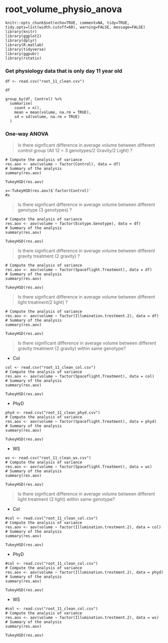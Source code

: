 # root\_volume\_physio\_anova

```{r
knitr::opts_chunk$set(echo=TRUE, comment=NA, tidy=TRUE, tidy.opts=list(width.cutoff=60), warning=FALSE, message=FALSE)
library(knitr)
library(ggplot2)
library(dplyr)
library(R.matlab)
library(tidyverse)
library(ggpubr)
library(rstatix)
```

### Get physiology data that is only day 11 year old

```{r}
df <- read.csv("root_11_clean.csv")
```

```{r}
df
```

```{r}
group_by(df, Control) %>%
  summarise(
    count = n(),
    mean = mean(volume, na.rm = TRUE),
    sd = sd(volume, na.rm = TRUE)
  )
```

### One-way ANOVA

> Is there signficant difference in average volume between different control group (All 12 = 3 genotypes/2 Gravity/2 Light) ?

```{r}
# Compute the analysis of variance
res.aov <- aov(volume ~ factor(Control), data = df)
# Summary of the analysis
summary(res.aov)
```

```{r}
TukeyHSD(res.aov)
```

```{r}
x<-TukeyHSD(res.aov)$`factor(Control)`
#x
```

> Is there signficant difference in average volume between different genotype (3 genotypes) ?

```{r}
# Compute the analysis of variance
res.aov <- aov(volume ~ factor(Ecotype.Genotype), data = df)
# Summary of the analysis
summary(res.aov)
```

```{r}
TukeyHSD(res.aov)
```

> Is there signficant difference in average volume between different gravity treatment (2 gravity) ?

```{r}
# Compute the analysis of variance
res.aov <- aov(volume ~ factor(Spaceflight.Treatment), data = df)
# Summary of the analysis
summary(res.aov)
```

```{r}
TukeyHSD(res.aov)
```

> Is there signficant difference in average volume between different light treatment(2 light) ?

```{r}
# Compute the analysis of variance
res.aov <- aov(volume ~ factor(Illumination.trestment.2), data = df)
# Summary of the analysis
summary(res.aov)
```

```{r}
TukeyHSD(res.aov)
```

> Is there significant difference in average volume between different gravity treatment (2 gravity) within same genotype?

* Col

```{r}
col <- read.csv("root_11_clean_col.csv")
# Compute the analysis of variance
res.aov <- aov(volume ~ factor(Spaceflight.Treatment), data = col)
# Summary of the analysis
summary(res.aov)
```

```{r}
TukeyHSD(res.aov)
```

* PhyD

```{r}
phyd <- read.csv("root_11_clean_phyd.csv")
# Compute the analysis of variance
res.aov <- aov(volume ~ factor(Spaceflight.Treatment), data = phyd)
# Summary of the analysis
summary(res.aov)
```

```{r}
TukeyHSD(res.aov)
```

* WS

```{r}
ws <- read.csv("root_11_clean_ws.csv")
# Compute the analysis of variance
res.aov <- aov(volume ~ factor(Spaceflight.Treatment), data = ws)
# Summary of the analysis
summary(res.aov)
```

```{r}
TukeyHSD(res.aov)
```

> Is there signficant difference in average volume between different light treatment (2 light) within same genotype?

* Col

```{r}
#col <- read.csv("root_11_clean_col.csv")
# Compute the analysis of variance
res.aov <- aov(volume ~ factor(Illumination.trestment.2), data = col)
# Summary of the analysis
summary(res.aov)
```

```{r}
TukeyHSD(res.aov)
```

* PhyD

```{r}
#col <- read.csv("root_11_clean_col.csv")
# Compute the analysis of variance
res.aov <- aov(volume ~ factor(Illumination.trestment.2), data = phyd)
# Summary of the analysis
summary(res.aov)
```

```{r}
TukeyHSD(res.aov)
```

* WS

```{r}
#col <- read.csv("root_11_clean_col.csv")
# Compute the analysis of variance
res.aov <- aov(volume ~ factor(Illumination.trestment.2), data = ws)
# Summary of the analysis
summary(res.aov)
```

```{r}
TukeyHSD(res.aov)
```

```{r}
```
